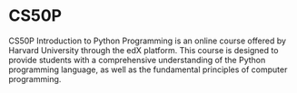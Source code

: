 # CS50P 

CS50P Introduction to Python Programming is an online course offered by Harvard University through the edX platform. 
This course is designed to provide students with a comprehensive understanding of the Python programming language, as well as the fundamental principles of computer programming.
